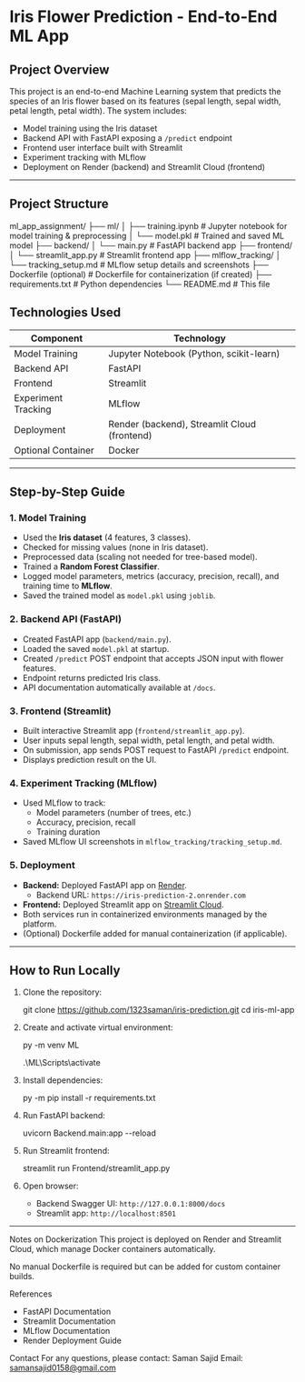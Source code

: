# Iris Flower Prediction - End-to-End ML App

## Project Overview

This project is an end-to-end Machine Learning system that predicts the species of an Iris flower based on its features (sepal length, sepal width, petal length, petal width). The system includes:

- Model training using the Iris dataset
- Backend API with FastAPI exposing a `/predict` endpoint
- Frontend user interface built with Streamlit
- Experiment tracking with MLflow
- Deployment on Render (backend) and Streamlit Cloud (frontend)

---

## Project Structure

ml_app_assignment/
├── ml/
│ ├── training.ipynb # Jupyter notebook for model training & preprocessing
│ └── model.pkl # Trained and saved ML model
├── backend/
│ └── main.py # FastAPI backend app
├── frontend/
│ └── streamlit_app.py # Streamlit frontend app
├── mlflow_tracking/
│ └── tracking_setup.md # MLflow setup details and screenshots
├── Dockerfile (optional) # Dockerfile for containerization (if created)
├── requirements.txt # Python dependencies
└── README.md # This file

## Technologies Used

| Component           | Technology         |
|---------------------|--------------------|
| Model Training      | Jupyter Notebook (Python, scikit-learn) |
| Backend API         | FastAPI            |
| Frontend            | Streamlit          |
| Experiment Tracking | MLflow             |
| Deployment          | Render (backend), Streamlit Cloud (frontend) |
| Optional Container  | Docker             |

---

## Step-by-Step Guide

### 1. Model Training

- Used the **Iris dataset** (4 features, 3 classes).
- Checked for missing values (none in Iris dataset).
- Preprocessed data (scaling not needed for tree-based model).
- Trained a **Random Forest Classifier**.
- Logged model parameters, metrics (accuracy, precision, recall), and training time to **MLflow**.
- Saved the trained model as `model.pkl` using `joblib`.

### 2. Backend API (FastAPI)

- Created FastAPI app (`backend/main.py`).
- Loaded the saved `model.pkl` at startup.
- Created `/predict` POST endpoint that accepts JSON input with flower features.
- Endpoint returns predicted Iris class.
- API documentation automatically available at `/docs`.

### 3. Frontend (Streamlit)

- Built interactive Streamlit app (`frontend/streamlit_app.py`).
- User inputs sepal length, sepal width, petal length, and petal width.
- On submission, app sends POST request to FastAPI `/predict` endpoint.
- Displays prediction result on the UI.

### 4. Experiment Tracking (MLflow)

- Used MLflow to track:
  - Model parameters (number of trees, etc.)
  - Accuracy, precision, recall
  - Training duration
- Saved MLflow UI screenshots in `mlflow_tracking/tracking_setup.md`.

### 5. Deployment

- **Backend:** Deployed FastAPI app on [Render](https://render.com).
  - Backend URL: `https://iris-prediction-2.onrender.com`
- **Frontend:** Deployed Streamlit app on [Streamlit Cloud](https://streamlit.io/cloud).
- Both services run in containerized environments managed by the platform.
- (Optional) Dockerfile added for manual containerization (if applicable).

---

## How to Run Locally

1. Clone the repository:
    
    git clone https://github.com/1323saman/iris-prediction.git
    cd iris-ml-app
    

2. Create and activate virtual environment:
   
    py -m venv ML
   
    .\ML\Scripts\activate   
  

3. Install dependencies:
    
    py -m pip install -r requirements.txt
  

4. Run FastAPI backend:
   
    uvicorn Backend.main:app --reload
  

5. Run Streamlit frontend:
    
    streamlit run Frontend/streamlit_app.py
    

6. Open browser:
    - Backend Swagger UI: `http://127.0.0.1:8000/docs`
    - Streamlit app: `http://localhost:8501`

---

Notes on Dockerization
This project is deployed on Render and Streamlit Cloud, which manage Docker containers automatically.

No manual Dockerfile is required but can be added for custom container builds.

References
- FastAPI Documentation
- Streamlit Documentation
- MLflow Documentation
- Render Deployment Guide

Contact
For any questions, please contact:
Saman Sajid
Email: samansajid0158@gmail.com


